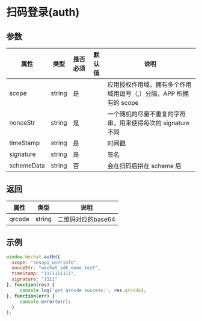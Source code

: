 # 扫码登录(auth)





## 参数

| 属性       | 类型   | 是否必须 | 默认值 | 说明                                                         |
| ---------- | ------ | -------- | ------ | ------------------------------------------------------------ |
| scope      | string | 是       |        | 应用授权作用域，拥有多个作用域用逗号（,）分隔，APP 所拥有的 scope |
| nonceStr   | string | 是       |        | 一个随机的尽量不重复的字符串，用来使得每次的 signature 不同  |
| timeStamp  | string | 是       |        | 时间戳                                                       |
| signature  | string | 是       |        | 签名                                                         |
| schemeData | string | 否       |        | 会在扫码后拼在 scheme 后                                     |



## 返回

| 属性   | 类型   | 说明               |
| ------ | ------ | ------------------ |
| qrcode | string | 二维码对应的base64 |



##  示例

```javascript
window.Wechat.auth({
  scope: "snsapi_userinfo", 
  nonceStr: "wechat_sdk_demo_test",
  timeStamp: "1111111111",
  signature: "1111"
}, function(res) {
     console.log('get qrocde success:', res.qrcode);
}, function(err) {
     console.error(err);
  }
);
```